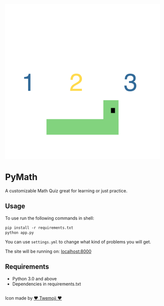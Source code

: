 ![PyMath_Logo](https://raw.githubusercontent.com/SuperZekes/PyMath/main/PyMath_Logo.png)


# PyMath
A customizable Math Quiz great for learning or just practice.

## Usage
To use run the following commands in shell:
```
pip install -r requirements.txt
python app.py 
```

You can use `settings.yml` to change what kind of problems you will get.

The site will be running on: [localhost:8000](http://localhost:8000/)




## Requirements
- Python 3.0 and above
- Dependencies in requirements.txt


##

Icon made by [♥ Twemoji ♥](https://twemoji.twitter.com/)
